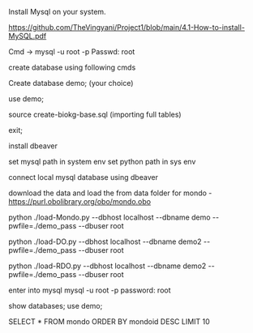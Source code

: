 Install Mysql on your system.

https://github.com/TheVingyani/Project1/blob/main/4.1-How-to-install-MySQL.pdf 


Cmd -> mysql -u root -p 
Passwd: root

create database using following cmds

Create database demo; (your choice) 

use demo;

source create-biokg-base.sql (importing full tables)

exit;

install dbeaver

set mysql path in system env
set python path in sys env

connect local mysql database using dbeaver
 

download the data and load the from data folder
for mondo - https://purl.obolibrary.org/obo/mondo.obo


python ./load-Mondo.py --dbhost localhost --dbname demo --pwfile=./demo_pass --dbuser root 

python ./load-DO.py --dbhost localhost --dbname demo2 --pwfile=./demo_pass --dbuser root

python ./load-RDO.py --dbhost localhost --dbname demo2 --pwfile=./demo_pass --dbuser root

enter into mysql
mysql -u root -p
password: root

show databases;
use demo;

SELECT * FROM mondo ORDER BY mondoid DESC LIMIT 10



